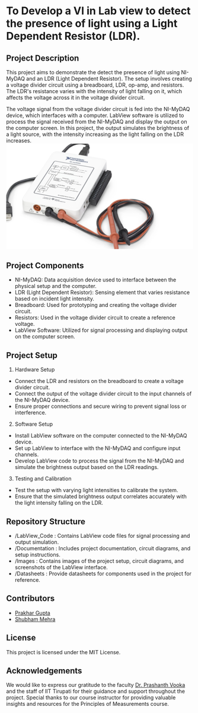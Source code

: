 # To Develop a VI in Lab view to detect the presence of light using a Light Dependent Resistor (LDR).

## Project Description

This project aims to demonstrate the detect the presence of light using NI-MyDAQ and an LDR (Light Dependent Resistor). The setup involves creating a voltage divider circuit using a breadboard, LDR, op-amp,
and resistors. The LDR's resistance varies with the intensity of light falling on it, which affects the voltage across it in the voltage divider circuit.

The voltage signal from the voltage divider circuit is fed into the NI-MyDAQ device, which interfaces with a computer. LabView software is utilized to process the signal received from the NI-MyDAQ and 
display the output on the computer screen. In this project, the output simulates the brightness of a light source, with the intensity increasing as the light falling on the LDR increases.
<br/>
![My_DAQ](/images/mydaq.png)

## Project Components

- NI-MyDAQ: Data acquisition device used to interface between the physical setup and the computer.
- LDR (Light Dependent Resistor): Sensing element that varies resistance based on incident light intensity.
- Breadboard: Used for prototyping and creating the voltage divider circuit.
- Resistors: Used in the voltage divider circuit to create a reference voltage.
- LabView Software: Utilized for signal processing and displaying output on the computer screen.

## Project Setup

1. Hardware Setup
  - Connect the LDR and resistors on the breadboard to create a voltage divider circuit.
  - Connect the output of the voltage divider circuit to the input channels of the NI-MyDAQ device.
  - Ensure proper connections and secure wiring to prevent signal loss or interference.
2. Software Setup
  - Install LabView software on the computer connected to the NI-MyDAQ device.
  - Set up LabView to interface with the NI-MyDAQ and configure input channels.
  - Develop LabView code to process the signal from the NI-MyDAQ and simulate the brightness output based on the LDR readings.
3. Testing and Calibration
  - Test the setup with varying light intensities to calibrate the system.
  - Ensure that the simulated brightness output correlates accurately with the light intensity falling on the LDR.

## Repository Structure

- /LabView_Code : Contains LabView code files for signal processing and output simulation.
- /Documentation : Includes project documentation, circuit diagrams, and setup instructions.
- /Images : Contains images of the project setup, circuit diagrams, and screenshots of the LabView interface.
- /Datasheets : Provide datasheets for components used in the project for reference.

## Contributors

- [Prakhar Gupta](https://github.com/prax-1)
- [Shubham Mehra]()

## License
This project is licensed under the MIT License.

## Acknowledgements
We would like to express our gratitude to the faculty [Dr. Prashanth Vooka](https://iittp.ac.in/dr-prashanth-vooka) and the staff of IIT Tirupati for their guidance and support throughout the project. 
Special thanks to our course instructor for providing valuable insights and resources for the Principles of Measurements course.
